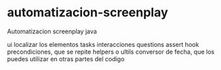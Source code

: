 # automatizacion-screenplay
Automatizacion screenplay java 

ui localizar los elementos
tasks interacciones
questions assert
hook precondiciones, que se repite
helpers o ultils conversor de fecha, 
que los puedes utilizar en otras partes del codigo


